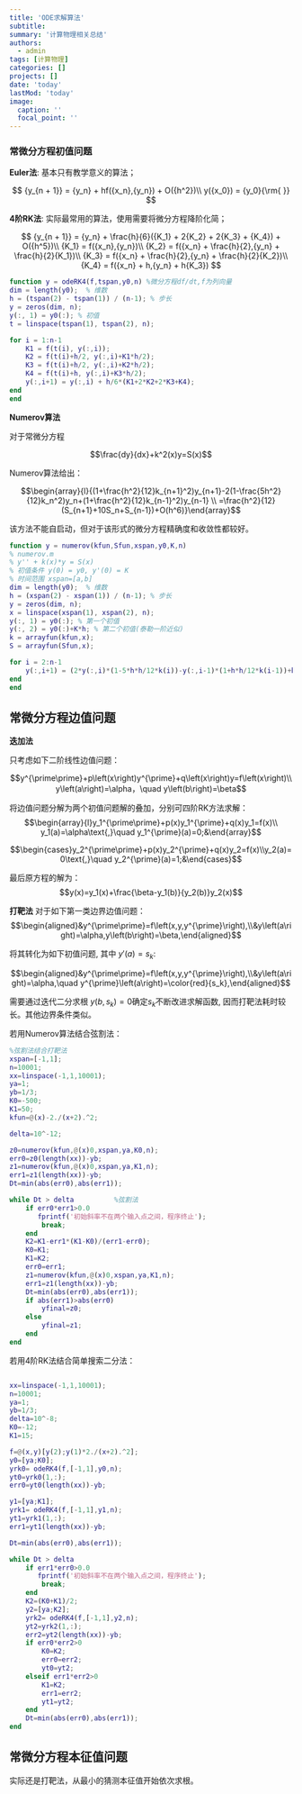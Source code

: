 ```yaml
---
title: 'ODE求解算法'
subtitle: 
summary: '计算物理相关总结'
authors:
  - admin
tags: [计算物理]
categories: []
projects: []
date: 'today'
lastMod: 'today'
image:
  caption: ''
  focal_point: ''
---
```



### 常微分方程初值问题

**Euler法**: 基本只有教学意义的算法；

$$
{y_{n + 1}} = {y_n} + hf({x_n},{y_n}) + O({h^2})\\
y({x_0}) = {y_0}{\rm{ }}
$$

**4阶RK法**: 实际最常用的算法，使用需要将微分方程降阶化简；

$$
{y_{n + 1}} = {y_n} + \frac{h}{6}({K_1} + 2{K_2} + 2{K_3} + {K_4}) + O({h^5})\\
{K_1} = f({x_n},{y_n})\\
{K_2} = f({x_n} + \frac{h}{2},{y_n} + \frac{h}{2}{K_1})\\
{K_3} = f({x_n} + \frac{h}{2},{y_n} + \frac{h}{2}{K_2})\\
{K_4} = f({x_n} + h,{y_n} + h{K_3})
$$

```matlab
function y = odeRK4(f,tspan,y0,n) %微分方程df/dt,f为列向量
dim = length(y0);  % 维数
h = (tspan(2) - tspan(1)) / (n-1); % 步长
y = zeros(dim, n);
y(:, 1) = y0(:); % 初值
t = linspace(tspan(1), tspan(2), n);

for i = 1:n-1
    K1 = f(t(i), y(:,i));
    K2 = f(t(i)+h/2, y(:,i)+K1*h/2);
    K3 = f(t(i)+h/2, y(:,i)+K2*h/2);
    K4 = f(t(i)+h, y(:,i)+K3*h/2);
    y(:,i+1) = y(:,i) + h/6*(K1+2*K2+2*K3+K4);
end
end

```

**Numerov算法**

对于常微分方程 

$$\frac{dy}{dx}+k^2(x)y=S(x)$$

Numerov算法给出：

$$\begin{array}{l}{(1+\frac{h^2}{12}k_{n+1}^2)y_{n+1}-2(1-\frac{5h^2}{12}k_n^2)y_n+(1+\frac{h^2}{12}k_{n-1}^2)y_{n-1} \\
=\frac{h^2}{12}(S_{n+1}+10S_n+S_{n-1})+O(h^6)}\end{array}$$

该方法不能自启动，但对于该形式的微分方程精确度和收敛性都较好。

```matlab
function y = numerov(kfun,Sfun,xspan,y0,K,n)
% numerov.m
% y'' + k(x)*y = S(x)
% 初值条件 y(0) = y0, y'(0) = K
% 时间范围 xspan=[a,b]
dim = length(y0);  % 维数
h = (xspan(2) - xspan(1)) / (n-1); % 步长
y = zeros(dim, n);
x = linspace(xspan(1), xspan(2), n);
y(:, 1) = y0(:); % 第一个初值
y(:, 2) = y0(:)+K*h; % 第二个初值(泰勒一阶近似)
k = arrayfun(kfun,x);
S = arrayfun(Sfun,x);

for i = 2:n-1
    y(:,i+1) = (2*y(:,i)*(1-5*h*h/12*k(i))-y(:,i-1)*(1+h*h/12*k(i-1))+h*h/12*(S(:,i+1)+10*S(:,i)+S(:,i-1)))/(1+h*h/12*k(i+1));
end
end
```



## 常微分方程边值问题



**迭加法**

只考虑如下二阶线性边值问题：

$$y^{\prime\prime}+p\left(x\right)y^{\prime}+q\left(x\right)y=f\left(x\right)\\ y\left(a\right)=\alpha，\quad y\left(b\right)=\beta$$

将边值问题分解为两个初值问题解的叠加，分别可四阶RK方法求解：
$$\begin{array}{l}y_1^{\prime\prime}+p(x)y_1^{\prime}+q(x)y_1=f(x)\\
y_1(a)=\alpha\text{,}\quad y_1^{\prime}(a)=0;&\end{array}$$

$$\begin{cases}y_2^{\prime\prime}+p(x)y_2^{\prime}+q(x)y_2=f(x)\\y_2(a)=0\text{,}\quad y_2^{\prime}(a)=1;&\end{cases}$$

最后原方程的解为：
$$y(x)=y_1(x)+\frac{\beta-y_1(b)}{y_2(b)}y_2(x)$$

**打靶法**
对于如下第一类边界边值问题：
$$\begin{aligned}&y^{\prime\prime}=f\left(x,y,y^{\prime}\right),\\&y\left(a\right)=\alpha,y\left(b\right)=\beta,\end{aligned}$$

将其转化为如下初值问题, 其中 $y'(a)=s_k$:

$$\begin{aligned}&y^{\prime\prime}=f\left(x,y,y^{\prime}\right),\\&y\left(a\right)=\alpha,\quad y^{\prime}\left(a\right)=\color{red}{s_k},\end{aligned}$$

需要通过迭代二分求根 $y(b,s_k)=0$确定$s_k$不断改进求解函数, 因而打靶法耗时较长。其他边界条件类似。


若用Numerov算法结合弦割法：

```matlab
%弦割法结合打靶法
xspan=[-1,1];
n=10001;
xx=linspace(-1,1,10001);
ya=1;
yb=1/3;
K0=-500;
K1=50;
kfun=@(x)-2./(x+2).^2;

delta=10^-12;

z0=numerov(kfun,@(x)0,xspan,ya,K0,n);
err0=z0(length(xx))-yb;
z1=numerov(kfun,@(x)0,xspan,ya,K1,n);
err1=z1(length(xx))-yb;
Dt=min(abs(err0),abs(err1));

while Dt > delta          %弦割法
    if err0*err1>0.0
       fprintf('初始斜率不在两个输入点之间，程序终止');
        break;
    end
    K2=K1-err1*(K1-K0)/(err1-err0);
    K0=K1;
    K1=K2;
    err0=err1;
    z1=numerov(kfun,@(x)0,xspan,ya,K1,n);
    err1=z1(length(xx))-yb;
    Dt=min(abs(err0),abs(err1));
    if abs(err1)>abs(err0)
        yfinal=z0;
    else
        yfinal=z1;
    end
end
```

若用4阶RK法结合简单搜索二分法：

```matlab

xx=linspace(-1,1,10001);
n=10001;
ya=1;
yb=1/3;
delta=10^-8;
K0=-12;
K1=15;

f=@(x,y)[y(2);y(1)*2./(x+2).^2];
y0=[ya;K0];
yrk0= odeRK4(f,[-1,1],y0,n);
yt0=yrk0(1,:);
err0=yt0(length(xx))-yb;

y1=[ya;K1];
yrk1= odeRK4(f,[-1,1],y1,n);
yt1=yrk1(1,:);
err1=yt1(length(xx))-yb;

Dt=min(abs(err0),abs(err1));

while Dt > delta   
    if err1*err0>0.0
       fprintf('初始斜率不在两个输入点之间，程序终止');
        break;
    end
    K2=(K0+K1)/2;
    y2=[ya;K2];
    yrk2= odeRK4(f,[-1,1],y2,n);
    yt2=yrk2(1,:);
    err2=yt2(length(xx))-yb;
    if err0*err2>0
        K0=K2;
        err0=err2; 
        yt0=yt2;
    elseif err1*err2>0
        K1=K2;
        err1=err2;
        yt1=yt2;
    end
    Dt=min(abs(err0),abs(err1));
end


```




## 常微分方程本征值问题

实际还是打靶法，从最小的猜测本征值开始依次求根。